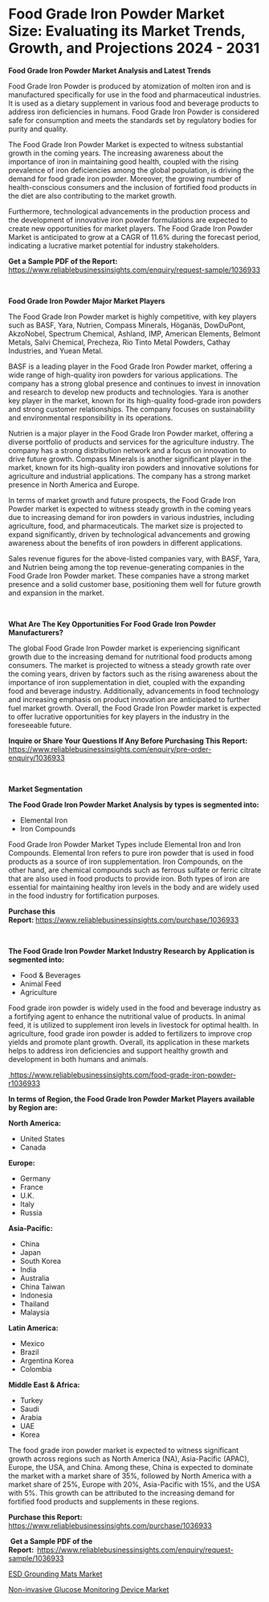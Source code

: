 <p><h1>Food Grade Iron Powder Market Size: Evaluating its Market Trends, Growth, and Projections 2024 - 2031</h1></p><p><strong>Food Grade Iron Powder Market Analysis and Latest Trends</strong></p>
<p><p>Food Grade Iron Powder is produced by atomization of molten iron and is manufactured specifically for use in the food and pharmaceutical industries. It is used as a dietary supplement in various food and beverage products to address iron deficiencies in humans. Food Grade Iron Powder is considered safe for consumption and meets the standards set by regulatory bodies for purity and quality.</p><p>The Food Grade Iron Powder Market is expected to witness substantial growth in the coming years. The increasing awareness about the importance of iron in maintaining good health, coupled with the rising prevalence of iron deficiencies among the global population, is driving the demand for food grade iron powder. Moreover, the growing number of health-conscious consumers and the inclusion of fortified food products in the diet are also contributing to the market growth.</p><p>Furthermore, technological advancements in the production process and the development of innovative iron powder formulations are expected to create new opportunities for market players. The Food Grade Iron Powder Market is anticipated to grow at a CAGR of 11.6% during the forecast period, indicating a lucrative market potential for industry stakeholders.</p></p>
<p><strong>Get a Sample PDF of the Report:&nbsp;</strong> <a href="https://www.reliablebusinessinsights.com/enquiry/request-sample/1036933">https://www.reliablebusinessinsights.com/enquiry/request-sample/1036933</a></p>
<p>&nbsp;</p>
<p><strong>Food Grade Iron Powder Major Market Players</strong></p>
<p><p>The Food Grade Iron Powder market is highly competitive, with key players such as BASF, Yara, Nutrien, Compass Minerals, Höganäs, DowDuPont, AkzoNobel, Spectrum Chemical, Ashland, IMP, American Elements, Belmont Metals, Salvi Chemical, Precheza, Rio Tinto Metal Powders, Cathay Industries, and Yuean Metal. </p><p>BASF is a leading player in the Food Grade Iron Powder market, offering a wide range of high-quality iron powders for various applications. The company has a strong global presence and continues to invest in innovation and research to develop new products and technologies. Yara is another key player in the market, known for its high-quality food-grade iron powders and strong customer relationships. The company focuses on sustainability and environmental responsibility in its operations.</p><p>Nutrien is a major player in the Food Grade Iron Powder market, offering a diverse portfolio of products and services for the agriculture industry. The company has a strong distribution network and a focus on innovation to drive future growth. Compass Minerals is another significant player in the market, known for its high-quality iron powders and innovative solutions for agriculture and industrial applications. The company has a strong market presence in North America and Europe.</p><p>In terms of market growth and future prospects, the Food Grade Iron Powder market is expected to witness steady growth in the coming years due to increasing demand for iron powders in various industries, including agriculture, food, and pharmaceuticals. The market size is projected to expand significantly, driven by technological advancements and growing awareness about the benefits of iron powders in different applications.</p><p>Sales revenue figures for the above-listed companies vary, with BASF, Yara, and Nutrien being among the top revenue-generating companies in the Food Grade Iron Powder market. These companies have a strong market presence and a solid customer base, positioning them well for future growth and expansion in the market.</p></p>
<p>&nbsp;</p>
<p><strong>What Are The Key Opportunities For Food Grade Iron Powder Manufacturers?</strong></p>
<p><p>The global Food Grade Iron Powder market is experiencing significant growth due to the increasing demand for nutritional food products among consumers. The market is projected to witness a steady growth rate over the coming years, driven by factors such as the rising awareness about the importance of iron supplementation in diet, coupled with the expanding food and beverage industry. Additionally, advancements in food technology and increasing emphasis on product innovation are anticipated to further fuel market growth. Overall, the Food Grade Iron Powder market is expected to offer lucrative opportunities for key players in the industry in the foreseeable future.</p></p>
<p><strong>Inquire or Share Your Questions If Any Before Purchasing This Report:</strong> <a href="https://www.reliablebusinessinsights.com/enquiry/pre-order-enquiry/1036933">https://www.reliablebusinessinsights.com/enquiry/pre-order-enquiry/1036933</a></p>
<p>&nbsp;</p>
<p><strong>Market Segmentation</strong></p>
<p><strong>The Food Grade Iron Powder Market Analysis by types is segmented into:</strong></p>
<p><ul><li>Elemental Iron</li><li>Iron Compounds</li></ul></p>
<p><p>Food Grade Iron Powder Market Types include Elemental Iron and Iron Compounds. Elemental Iron refers to pure iron powder that is used in food products as a source of iron supplementation. Iron Compounds, on the other hand, are chemical compounds such as ferrous sulfate or ferric citrate that are also used in food products to provide iron. Both types of iron are essential for maintaining healthy iron levels in the body and are widely used in the food industry for fortification purposes.</p></p>
<p><strong>Purchase this Report:&nbsp;</strong><a href="https://www.reliablebusinessinsights.com/purchase/1036933">https://www.reliablebusinessinsights.com/purchase/1036933</a></p>
<p>&nbsp;</p>
<p><strong>The Food Grade Iron Powder Market Industry Research by Application is segmented into:</strong></p>
<p><ul><li>Food & Beverages</li><li>Animal Feed</li><li>Agriculture</li></ul></p>
<p><p>Food grade iron powder is widely used in the food and beverage industry as a fortifying agent to enhance the nutritional value of products. In animal feed, it is utilized to supplement iron levels in livestock for optimal health. In agriculture, food grade iron powder is added to fertilizers to improve crop yields and promote plant growth. Overall, its application in these markets helps to address iron deficiencies and support healthy growth and development in both humans and animals.</p></p>
<p><a href="https://www.reliablebusinessinsights.com/food-grade-iron-powder-r1036933">&nbsp;https://www.reliablebusinessinsights.com/food-grade-iron-powder-r1036933</a></p>
<p><strong>In terms of Region, the Food Grade Iron Powder Market Players available by Region are:</strong></p>
<p>
    <p> <strong> North America: </strong>
        <ul>
            <li>United States</li>
            <li>Canada</li>
        </ul>
        </p> 
    <p> <strong> Europe: </strong>
        <ul>
            <li>Germany</li>
            <li>France</li>
            <li>U.K.</li>
            <li>Italy</li>
            <li>Russia</li>
        </ul>
        </p> 
    <p> <strong> Asia-Pacific: </strong>
        <ul>
            <li>China</li>
            <li>Japan</li>
            <li>South Korea</li>
            <li>India</li>
            <li>Australia</li>
            <li>China Taiwan</li>
            <li>Indonesia</li>
            <li>Thailand</li>
            <li>Malaysia</li>
        </ul>
        </p> 
    <p> <strong> Latin America: </strong>
        <ul>
            <li>Mexico</li>
            <li>Brazil</li>
            <li>Argentina Korea</li>
            <li>Colombia</li>
        </ul>
        </p> 
    <p> <strong> Middle East & Africa: </strong>
        <ul>
            <li>Turkey</li>
            <li>Saudi</li>
            <li>Arabia</li>
            <li>UAE</li>
            <li>Korea</li>
        </ul>
    </p>
    </p>
<p><p>The food grade iron powder market is expected to witness significant growth across regions such as North America (NA), Asia-Pacific (APAC), Europe, the USA, and China. Among these, China is expected to dominate the market with a market share of 35%, followed by North America with a market share of 25%, Europe with 20%, Asia-Pacific with 15%, and the USA with 5%. This growth can be attributed to the increasing demand for fortified food products and supplements in these regions.</p></p>
<p><strong>Purchase this Report: </strong><a href="https://www.reliablebusinessinsights.com/purchase/1036933">https://www.reliablebusinessinsights.com/purchase/1036933</a></p>
<p>&nbsp;<strong>Get a Sample PDF of the Report:&nbsp;&nbsp;</strong><a href="https://www.reliablebusinessinsights.com/enquiry/request-sample/1036933">https://www.reliablebusinessinsights.com/enquiry/request-sample/1036933</a></p>
<p><strong></strong></p>
<p><p><a href="https://issuu.com/reportprime-2/docs/esd-grounding-mats-market-size-2030.pptx">ESD Grounding Mats Market</a></p><p><a href="https://github.com/barbarakss89/Market-Research-Report-List-1/blob/main/non-invasive-glucose-monitoring-device-market.md">Non-invasive Glucose Monitoring Device Market</a></p></p>